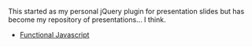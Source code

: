 This started as my personal jQuery plugin for presentation slides but has become my repository of presentations... I think.

* [Functional Javascript](kalisjoshua.github.com/BrowserSlides#functionaljs)
